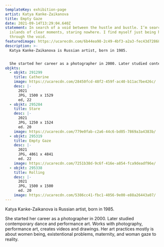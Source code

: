 ```yaml
---
templateKey: exhibition-page
artist: Katya Kanke-Zaikanova
title: Empty Gaze
date: 2021-09-14T13:29:04.640Z
statement: In search of a void between the hustle and bustle. I’m searching for
  islands of clear moments, staring nowhere. I find myself just being here again
  through the void.
featuredimage: https://ucarecdn.com/6b44ea98-2c49-4bf3-a2a3-fec43d728684/main_page_katya.jpg
description: >-
  Katya Kanke-Zaikanova is Russian artist, born in 1985. 


  She started her career as a photographer in 2000. Later studied contemporary dance and performance art. Works with photography, performance art, creates videos and drawings. Her art practices mostly is about women being, existential problems, maternity, and woman gaze to reality.
objkts:
  - objkt: 291299
    title: Catherine
    image: https://ucarecdn.com/28450fcd-48f2-459f-ac40-b11ac7be426c/
    desc: |-
      2021
      JPG, 1500 x 1529
      ed, 22
  - objkt: 295284
    title: Stare
    desc: |-
      2021
      JPG, 1250 x 1524
      ed. 20
    image: https://ucarecdn.com/779e0fab-c2a6-44c6-bd05-7869a3a4383b/
  - objkt: 295319
    title: Empty Gaze
    desc: |-
      2021
      JPG, 4861 x 4841
      ed. 22
    image: https://ucarecdn.com/7251b38d-9c6f-416e-a854-fca9deadf96e/
  - objkt: 295338
    title: Rolling
    desc: |-
      2021
      JPG, 1500 x 1500
      ed. 20
    image: https://ucarecdn.com/5386cc41-fbc1-4056-9e00-e88a26443a07/
---
```


Katya Kanke-Zaikanova is Russian artist, born in 1985.

She started her career as a photographer in 2000. Later studied contemporary dance and performance art. Works with photography, performance art, creates videos and drawings. Her art practices mostly is about women being, existentional problems, maternity, and woman gaze to reality.

